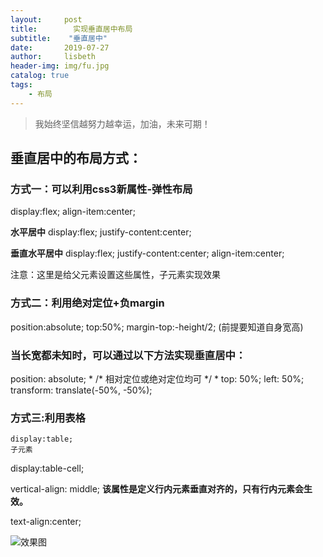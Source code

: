 ```yaml
---
layout:     post
title:        实现垂直居中布局
subtitle:    "垂直居中"
date:       2019-07-27
author:     lisbeth
header-img: img/fu.jpg
catalog: true
tags:
    - 布局
---
```

>我始终坚信越努力越幸运，加油，未来可期！

## 垂直居中的布局方式：

### 方式一：可以利用css3新属性-弹性布局
   display:flex;
   align-item:center;

**水平居中**
  display:flex;
 justify-content:center;

**垂直水平居中**
display:flex;
    justify-content:center;
    align-item:center;

   注意：这里是给父元素设置这些属性，子元素实现效果

### 方式二：利用绝对定位+负margin
position:absolute;
   top:50%;
   margin-top:-height/2;
(前提要知道自身宽高)

### 当长宽都未知时，可以通过以下方法实现垂直居中：

position: absolute;   * /* 相对定位或绝对定位均可 */ *
top: 50%;
left: 50%;
transform: translate(-50%, -50%);

### 方式三:利用表格
    display:table;
    子元素
display:table-cell;

vertical-align: middle; **该属性是定义行内元素垂直对齐的，只有行内元素会生效。**

text-align:center;

![效果图](https://raw.githubusercontent.com/lisbeth0720/lisbeth0720.github.io/master/img/juzhong.jpg)
